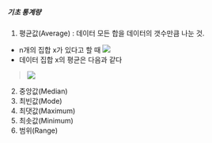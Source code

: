##### 기초 통계량

1. 평균값(Average) : 데이터 모든 합을 데이터의 갯수만큼 나눈 것. 
- n개의 집합 x가 있다고 할 때 ![](https://latex.codecogs.com/svg.latex?\Large&space;x%20=%20\\{x_{1},%20x_{2},%20...,%20x_{n}\\})
- 데이터 집합 x의 평균은 다음과 같다

> ![](https://latex.codecogs.com/svg.latex?\Large&space;\bar{x}=\frac{x_1+x_2+...+x_3}{n}=\frac{1}{n}(\sum_{i=1}^{n}x_i))

2. 중앙값(Median)
3. 최빈값(Mode)
4. 최댓값(Maximum)
5. 최솟값(Minimum)
6. 범위(Range)
